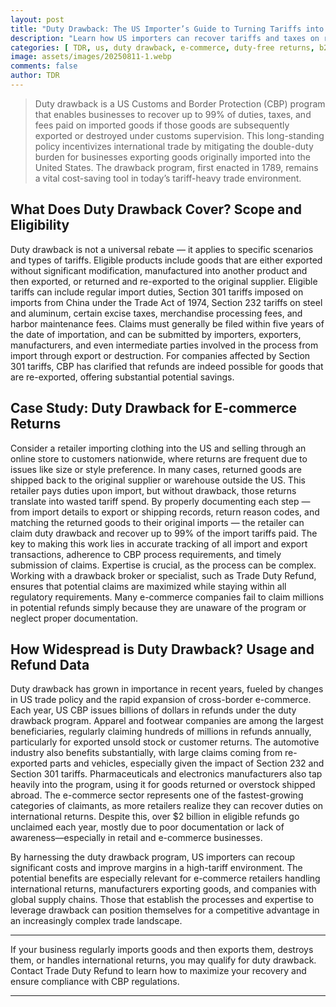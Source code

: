 ```yaml
---
layout: post
title: "Duty Drawback: The US Importer’s Guide to Turning Tariffs into Refunds"
description: "Learn how US importers can recover tariffs and taxes on re-exported goods through duty drawback, including eligibility rules, an e-commerce returns case study, and industry usage data."
categories: [ TDR, us, duty drawback, e-commerce, duty-free returns, b2c ]
image: assets/images/20250811-1.webp
comments: false
author: TDR
---
```


> Duty drawback is a US Customs and Border Protection (CBP) program that enables businesses to recover up to 99% of duties, taxes, and fees paid on imported goods if those goods are subsequently exported or destroyed under customs supervision. This long-standing policy incentivizes international trade by mitigating the double-duty burden for businesses exporting goods originally imported into the United States. The drawback program, first enacted in 1789, remains a vital cost-saving tool in today’s tariff-heavy trade environment.

## What Does Duty Drawback Cover? Scope and Eligibility

Duty drawback is not a universal rebate — it applies to specific scenarios and types of tariffs. Eligible products include goods that are either exported without significant modification, manufactured into another product and then exported, or returned and re-exported to the original supplier. Eligible tariffs can include regular import duties, Section 301 tariffs imposed on imports from China under the Trade Act of 1974, Section 232 tariffs on steel and aluminum, certain excise taxes, merchandise processing fees, and harbor maintenance fees. Claims must generally be filed within five years of the date of importation, and can be submitted by importers, exporters, manufacturers, and even intermediate parties involved in the process from import through export or destruction. For companies affected by Section 301 tariffs, CBP has clarified that refunds are indeed possible for goods that are re-exported, offering substantial potential savings.

## Case Study: Duty Drawback for E-commerce Returns

Consider a retailer importing clothing into the US and selling through an online store to customers nationwide, where returns are frequent due to issues like size or style preference. In many cases, returned goods are shipped back to the original supplier or warehouse outside the US. This retailer pays duties upon import, but without drawback, those returns translate into wasted tariff spend. By properly documenting each step — from import details to export or shipping records, return reason codes, and matching the returned goods to their original imports — the retailer can claim duty drawback and recover up to 99% of the import tariffs paid. The key to making this work lies in accurate tracking of all import and export transactions, adherence to CBP process requirements, and timely submission of claims. Expertise is crucial, as the process can be complex. Working with a drawback broker or specialist, such as Trade Duty Refund, ensures that potential claims are maximized while staying within all regulatory requirements. Many e-commerce companies fail to claim millions in potential refunds simply because they are unaware of the program or neglect proper documentation.

## How Widespread is Duty Drawback? Usage and Refund Data

Duty drawback has grown in importance in recent years, fueled by changes in US trade policy and the rapid expansion of cross-border e-commerce. Each year, US CBP issues billions of dollars in refunds under the duty drawback program. Apparel and footwear companies are among the largest beneficiaries, regularly claiming hundreds of millions in refunds annually, particularly for exported unsold stock or customer returns. The automotive industry also benefits substantially, with large claims coming from re-exported parts and vehicles, especially given the impact of Section 232 and Section 301 tariffs. Pharmaceuticals and electronics manufacturers also tap heavily into the program, using it for goods returned or overstock shipped abroad. The e-commerce sector represents one of the fastest-growing categories of claimants, as more retailers realize they can recover duties on international returns. Despite this, over $2 billion in eligible refunds go unclaimed each year, mostly due to poor documentation or lack of awareness—especially in retail and e-commerce businesses.

By harnessing the duty drawback program, US importers can recoup significant costs and improve margins in a high-tariff environment. The potential benefits are especially relevant for e-commerce retailers handling international returns, manufacturers exporting goods, and companies with global supply chains. Those that establish the processes and expertise to leverage drawback can position themselves for a competitive advantage in an increasingly complex trade landscape.

---

If your business regularly imports goods and then exports them, destroys them, or handles international returns, you may qualify for duty drawback. Contact Trade Duty Refund to learn how to maximize your recovery and ensure compliance with CBP regulations.

---